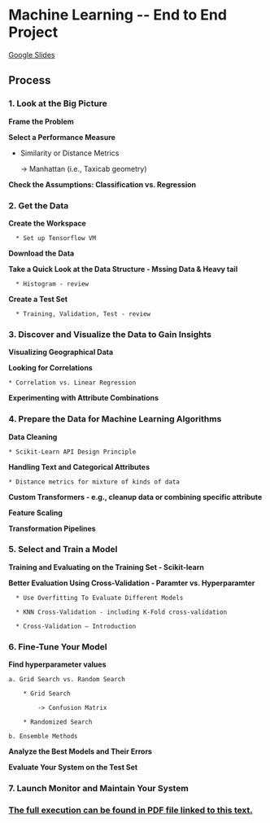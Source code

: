 # Machine Learning -- End to End Project
[Google Slides](https://docs.google.com/presentation/d/17A6ma6qqEcQUDxq6FxUdST2OzvcaLChip_qdgFmpB3o/edit?usp=sharing)

## Process

### 1. Look at the Big Picture

**Frame the Problem**

**Select a Performance Measure**

   * Similarity or Distance Metrics
    
        -> Manhattan (i.e., Taxicab geometry)
        
**Check the Assumptions: Classification vs. Regression**

### 2. Get the Data

**Create the Workspace**

      * Set up Tensorflow VM 
      
**Download the Data** 

**Take a Quick Look at the Data Structure - Mssing Data & Heavy tail** 

      * Histogram - review 
      
**Create a Test Set** 

      * Training, Validation, Test - review
      

### 3. Discover and Visualize the Data to Gain Insights

**Visualizing Geographical Data** 

**Looking for Correlations** 

    * Correlation vs. Linear Regression
    
**Experimenting with Attribute Combinations**


### 4. Prepare the Data for Machine Learning Algorithms

**Data Cleaning**

    * Scikit-Learn API Design Principle
    
**Handling Text and Categorical Attributes**

    * Distance metrics for mixture of kinds of data
    
**Custom Transformers - e.g., cleanup data or combining specific attribute**

**Feature Scaling**

**Transformation Pipelines**


### 5. Select and Train a Model

**Training and Evaluating on the Training Set - Scikit-learn**

**Better Evaluation Using Cross-Validation - Paramter vs. Hyperparamter**

      * Use Overfitting To Evaluate Different Models
      
      * KNN Cross-Validation - including K-Fold cross-validation
      
      * Cross-Validation — Introduction
      

### 6. Fine-Tune Your Model

**Find hyperparameter values**

    a. Grid Search vs. Random Search
    
        * Grid Search
        
            -> Confusion Matrix
            
        * Randomized Search
        
    b. Ensemble Methods
    
**Analyze the Best Models and Their Errors**

**Evaluate Your System on the Test Set**


### 7. Launch Monitor and Maintain Your System

### [The full execution can be found in PDF file linked to this text.]()
